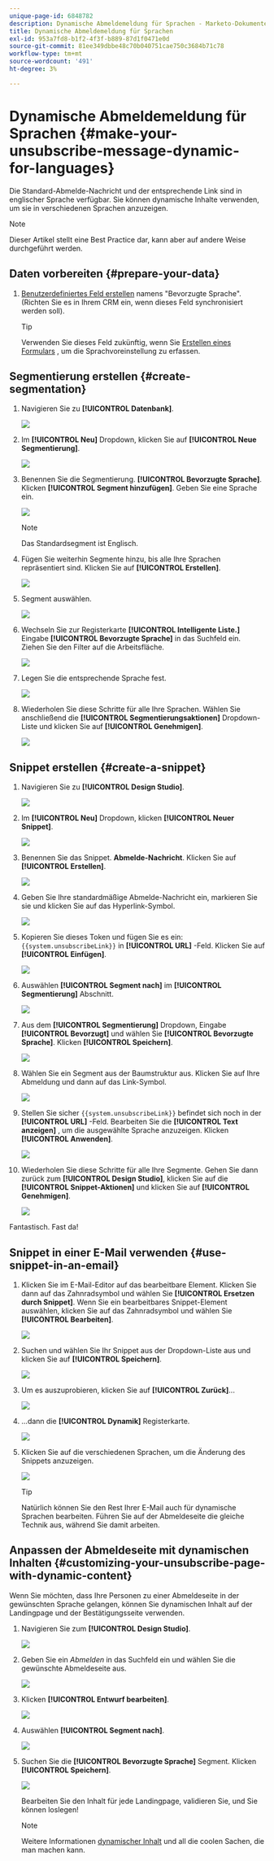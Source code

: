 ```yaml
---
unique-page-id: 6848782
description: Dynamische Abmeldemeldung für Sprachen - Marketo-Dokumente - Produktdokumentation
title: Dynamische Abmeldemeldung für Sprachen
exl-id: 953a7fd8-b1f2-4f3f-b889-87d1f0471e0d
source-git-commit: 81ee349dbbe48c70b040751cae750c3684b71c78
workflow-type: tm+mt
source-wordcount: '491'
ht-degree: 3%

---
```


# Dynamische Abmeldemeldung für Sprachen {#make-your-unsubscribe-message-dynamic-for-languages}

Die Standard-Abmelde-Nachricht und der entsprechende Link sind in englischer Sprache verfügbar. Sie können dynamische Inhalte verwenden, um sie in verschiedenen Sprachen anzuzeigen.

>[!NOTE]
>
>Dieser Artikel stellt eine Best Practice dar, kann aber auf andere Weise durchgeführt werden.

## Daten vorbereiten {#prepare-your-data}

1. [Benutzerdefiniertes Feld erstellen](/help/marketo/product-docs/administration/field-management/create-a-custom-field-in-marketo.md) namens &quot;Bevorzugte Sprache&quot;. (Richten Sie es in Ihrem CRM ein, wenn dieses Feld synchronisiert werden soll).

   >[!TIP]
   >
   >Verwenden Sie dieses Feld zukünftig, wenn Sie [Erstellen eines Formulars](/help/marketo/product-docs/demand-generation/forms/creating-a-form/create-a-form.md) , um die Sprachvoreinstellung zu erfassen.

## Segmentierung erstellen {#create-segmentation}

1. Navigieren Sie zu **[!UICONTROL Datenbank]**.

   ![](assets/make-your-unsubscribe-message-dynamic-for-languages-1.png)

1. Im **[!UICONTROL Neu]** Dropdown, klicken Sie auf **[!UICONTROL Neue Segmentierung]**.

   ![](assets/make-your-unsubscribe-message-dynamic-for-languages-2.png)

1. Benennen Sie die Segmentierung. **[!UICONTROL Bevorzugte Sprache]**. Klicken **[!UICONTROL Segment hinzufügen]**. Geben Sie eine Sprache ein.

   ![](assets/make-your-unsubscribe-message-dynamic-for-languages-3.png)

   >[!NOTE]
   >
   >Das Standardsegment ist Englisch.

1. Fügen Sie weiterhin Segmente hinzu, bis alle Ihre Sprachen repräsentiert sind. Klicken Sie auf **[!UICONTROL Erstellen]**.

   ![](assets/make-your-unsubscribe-message-dynamic-for-languages-4.png)

1. Segment auswählen.

   ![](assets/make-your-unsubscribe-message-dynamic-for-languages-5.png)

1. Wechseln Sie zur Registerkarte **[!UICONTROL Intelligente Liste.]** Eingabe **[!UICONTROL Bevorzugte Sprache]** in das Suchfeld ein. Ziehen Sie den Filter auf die Arbeitsfläche.

   ![](assets/make-your-unsubscribe-message-dynamic-for-languages-6.png)

1. Legen Sie die entsprechende Sprache fest.

   ![](assets/make-your-unsubscribe-message-dynamic-for-languages-7.png)

1. Wiederholen Sie diese Schritte für alle Ihre Sprachen. Wählen Sie anschließend die **[!UICONTROL Segmentierungsaktionen]** Dropdown-Liste und klicken Sie auf **[!UICONTROL Genehmigen]**.

   ![](assets/make-your-unsubscribe-message-dynamic-for-languages-8.png)

## Snippet erstellen {#create-a-snippet}

1. Navigieren Sie zu **[!UICONTROL Design Studio]**.

   ![](assets/make-your-unsubscribe-message-dynamic-for-languages-9.png)

1. Im **[!UICONTROL Neu]** Dropdown, klicken **[!UICONTROL Neuer Snippet]**.

   ![](assets/make-your-unsubscribe-message-dynamic-for-languages-10.png)

1. Benennen Sie das Snippet. **Abmelde-Nachricht**. Klicken Sie auf **[!UICONTROL Erstellen]**.

   ![](assets/make-your-unsubscribe-message-dynamic-for-languages-11.png)

1. Geben Sie Ihre standardmäßige Abmelde-Nachricht ein, markieren Sie sie und klicken Sie auf das Hyperlink-Symbol.

   ![](assets/make-your-unsubscribe-message-dynamic-for-languages-12.png)

1. Kopieren Sie dieses Token und fügen Sie es ein: `{{system.unsubscribeLink}}` in **[!UICONTROL URL]** -Feld. Klicken Sie auf **[!UICONTROL Einfügen]**.

   ![](assets/make-your-unsubscribe-message-dynamic-for-languages-13.png)

1. Auswählen **[!UICONTROL Segment nach]** im **[!UICONTROL Segmentierung]** Abschnitt.

   ![](assets/make-your-unsubscribe-message-dynamic-for-languages-14.png)

1. Aus dem **[!UICONTROL Segmentierung]** Dropdown, Eingabe **[!UICONTROL Bevorzugt]** und wählen Sie **[!UICONTROL Bevorzugte Sprache]**. Klicken **[!UICONTROL Speichern]**.

   ![](assets/make-your-unsubscribe-message-dynamic-for-languages-15.png)

1. Wählen Sie ein Segment aus der Baumstruktur aus. Klicken Sie auf Ihre Abmeldung und dann auf das Link-Symbol.

   ![](assets/make-your-unsubscribe-message-dynamic-for-languages-16.png)

1. Stellen Sie sicher `{{system.unsubscribeLink}}` befindet sich noch in der **[!UICONTROL URL]** -Feld. Bearbeiten Sie die **[!UICONTROL Text anzeigen]** , um die ausgewählte Sprache anzuzeigen. Klicken **[!UICONTROL Anwenden]**.

   ![](assets/make-your-unsubscribe-message-dynamic-for-languages-17.png)

1. Wiederholen Sie diese Schritte für alle Ihre Segmente. Gehen Sie dann zurück zum **[!UICONTROL Design Studio]**, klicken Sie auf die **[!UICONTROL Snippet-Aktionen]** und klicken Sie auf **[!UICONTROL Genehmigen]**.

   ![](assets/make-your-unsubscribe-message-dynamic-for-languages-18.png)

Fantastisch. Fast da!

## Snippet in einer E-Mail verwenden {#use-snippet-in-an-email}

1. Klicken Sie im E-Mail-Editor auf das bearbeitbare Element. Klicken Sie dann auf das Zahnradsymbol und wählen Sie **[!UICONTROL Ersetzen durch Snippet]**. Wenn Sie ein bearbeitbares Snippet-Element auswählen, klicken Sie auf das Zahnradsymbol und wählen Sie **[!UICONTROL Bearbeiten]**.

   ![](assets/make-your-unsubscribe-message-dynamic-for-languages-19.png)

1. Suchen und wählen Sie Ihr Snippet aus der Dropdown-Liste aus und klicken Sie auf **[!UICONTROL Speichern]**.

   ![](assets/make-your-unsubscribe-message-dynamic-for-languages-20.png)

1. Um es auszuprobieren, klicken Sie auf **[!UICONTROL Zurück]**...

   ![](assets/make-your-unsubscribe-message-dynamic-for-languages-21.png)

1. ...dann die **[!UICONTROL Dynamik]** Registerkarte.

   ![](assets/make-your-unsubscribe-message-dynamic-for-languages-22.png)

1. Klicken Sie auf die verschiedenen Sprachen, um die Änderung des Snippets anzuzeigen.

   ![](assets/make-your-unsubscribe-message-dynamic-for-languages-23.png)

   >[!TIP]
   >
   >Natürlich können Sie den Rest Ihrer E-Mail auch für dynamische Sprachen bearbeiten. Führen Sie auf der Abmeldeseite die gleiche Technik aus, während Sie damit arbeiten.

## Anpassen der Abmeldeseite mit dynamischen Inhalten {#customizing-your-unsubscribe-page-with-dynamic-content}

Wenn Sie möchten, dass Ihre Personen zu einer Abmeldeseite in der gewünschten Sprache gelangen, können Sie dynamischen Inhalt auf der Landingpage und der Bestätigungsseite verwenden.

1. Navigieren Sie zum **[!UICONTROL Design Studio]**.

   ![](assets/make-your-unsubscribe-message-dynamic-for-languages-24.png)

1. Geben Sie ein _Abmelden_ in das Suchfeld ein und wählen Sie die gewünschte Abmeldeseite aus.

   ![](assets/make-your-unsubscribe-message-dynamic-for-languages-25.png)

1. Klicken **[!UICONTROL Entwurf bearbeiten]**.

   ![](assets/make-your-unsubscribe-message-dynamic-for-languages-26.png)

1. Auswählen **[!UICONTROL Segment nach]**.

   ![](assets/make-your-unsubscribe-message-dynamic-for-languages-27.png)

1. Suchen Sie die **[!UICONTROL Bevorzugte Sprache]** Segment. Klicken **[!UICONTROL Speichern]**.

   ![](assets/make-your-unsubscribe-message-dynamic-for-languages-28.png)

   Bearbeiten Sie den Inhalt für jede Landingpage, validieren Sie, und Sie können loslegen!

   >[!NOTE]
   >
   >Weitere Informationen [dynamischer Inhalt](/help/marketo/product-docs/personalization/segmentation-and-snippets/segmentation/understanding-dynamic-content.md) und all die coolen Sachen, die man machen kann.
